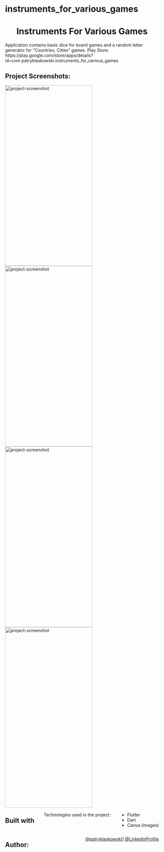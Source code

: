 # instruments_for_various_games


<h1 align="center" id="title"> Instruments For Various Games</h1>

<p id="description"> Application contains basic dice for board games and a random letter generator for "Countries, Cities" games. 
Play Store: https://play.google.com/store/apps/details?id=com.patryklaskowski.instruments_for_various_games
 </p>

<h2>Project Screenshots:</h2>

<div style="display: flex; justify-content: space-between; flex-wrap: wrap;">

 <img src="https://i.ibb.co/s3JBXyJ/Screenshot-2023-10-30-16-10-02-735-com-patryklaskowski-instruments-for-various-games.jpg" alt="project-screenshot" width="285" height="590">
 <img src="https://i.ibb.co/sw0DrDW/Screenshot-2023-10-30-16-10-08-813-com-patryklaskowski-instruments-for-various-games.jpg" alt="project-screenshot" width="285" height="590">

</div>

<div style="display: flex; justify-content: space-between; flex-wrap: wrap;">
 <img src="https://i.ibb.co/M6h4Lkm/Screenshot-2023-10-30-16-10-20-999-com-patryklaskowski-instruments-for-various-games.jpg" alt="project-screenshot" width="285" height="590">
  <img src="https://i.ibb.co/dt21Gh0/Screenshot-2023-10-30-16-10-14-242-com-patryklaskowski-instruments-for-various-games.jpg" alt="project-screenshot" width="285" height="590">
  
</div>

<div style="display: flex; justify-content: space-between; flex-wrap: wrap;">

<h2> Built with</h2>

Technologies used in the project:

*   Flutter
*   Dart
*   Canva (images)

<h2> Author:</h2>

[@patryklaskowski1](https://github.com/patryklaskowski1) 
[@LinkedinProfile](https://www.linkedin.com/in/patryk-l-363329189/) 